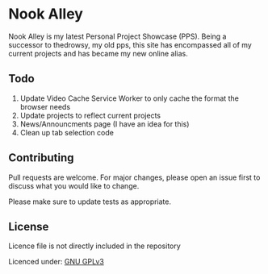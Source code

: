 # Nook Alley

Nook Alley is my latest Personal Project Showcase (PPS). Being a successor to thedrowsy, my old pps, this site has encompassed all of my current projects and has became my new online alias.

## Todo
1. Update Video Cache Service Worker to only cache the format the browser needs
2. Update projects to reflect current projects
3. News/Announcments page (I have an idea for this)
4. Clean up tab selection code

## Contributing

Pull requests are welcome. For major changes, please open an issue first
to discuss what you would like to change.

Please make sure to update tests as appropriate.

## License

Licence file is not directly included in the repository

Licenced under: [GNU GPLv3](https://choosealicense.com/licenses/gpl-3.0/)
